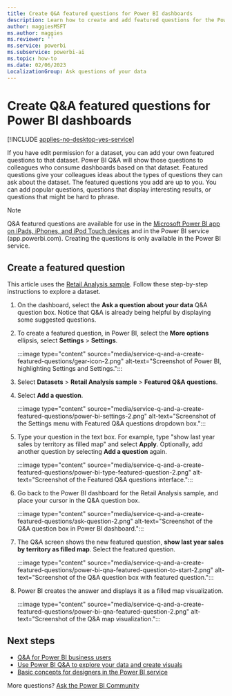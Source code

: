 ```yaml
---
title: Create Q&A featured questions for Power BI dashboards
description: Learn how to create and add featured questions for the Power BI Q&A by using the Retail Analysis sample.
author: maggiesMSFT
ms.author: maggies
ms.reviewer: ''
ms.service: powerbi
ms.subservice: powerbi-ai
ms.topic: how-to
ms.date: 02/06/2023
LocalizationGroup: Ask questions of your data
---
```

# Create Q&A featured questions for Power BI dashboards

[!INCLUDE [applies-no-desktop-yes-service](../includes/applies-no-desktop-yes-service.md)]

If you have edit permission for a dataset, you can add your own featured questions to that dataset. Power BI Q&A will show those questions to colleagues who consume dashboards based on that dataset. Featured questions give your colleagues ideas about the types of questions they can ask about the dataset. The featured questions you add are up to you. You can add popular questions, questions that display interesting results, or questions that might be hard to phrase.

> [!NOTE]
> Q&A featured questions are available for use in the [Microsoft Power BI app on iPads, iPhones, and iPod Touch devices](../consumer/mobile/mobile-apps-ios-qna.md) and in the Power BI service (app.powerbi.com). Creating the questions is only available in the Power BI service.
>

## Create a featured question

This article uses the [Retail Analysis sample](sample-retail-analysis.md). Follow these step-by-step instructions to explore a dataset.

1. On the dashboard, select the **Ask a question about your data** Q&A question box. Notice that Q&A is already being helpful by displaying some suggested questions.
2. To create a featured question, in Power BI, select the **More options** ellipsis, select **Settings** > **Settings**.

   :::image type="content" source="media/service-q-and-a-create-featured-questions/gear-icon-2.png" alt-text="Screenshot of Power BI, highlighting Settings and Settings.":::
3. Select **Datasets** > **Retail Analysis sample** > **Featured Q&A questions**.
4. Select **Add a question**.

   :::image type="content" source="media/service-q-and-a-create-featured-questions/power-bi-settings-2.png" alt-text="Screenshot of the Settings menu with Featured Q&A questions dropdown box.":::
5. Type your question in the text box. For example, type "show last year sales by territory as filled map" and select **Apply**. Optionally, add another question by selecting **Add a question** again.

   :::image type="content" source="media/service-q-and-a-create-featured-questions/power-bi-type-featured-question-2.png" alt-text="Screenshot of the Featured Q&A questions interface.":::

6. Go back to the Power BI dashboard for the Retail Analysis sample, and place your cursor in the Q&A question box.

   :::image type="content" source="media/service-q-and-a-create-featured-questions/ask-question-2.png" alt-text="Screenshot of the Q&A question box in Power BI dashboard.":::

7. The Q&A screen shows the new featured question, **show last year sales by territory as filled map**. Select the featured question.

   :::image type="content" source="media/service-q-and-a-create-featured-questions/power-bi-qna-featured-question-to-start-2.png" alt-text="Screenshot of the Q&A question box with featured question.":::
8. Power BI creates the answer and displays it as a filled map visualization.

   :::image type="content" source="media/service-q-and-a-create-featured-questions/power-bi-qna-featured-question-2.png" alt-text="Screenshot of the Q&A map visualization.":::

## Next steps

- [Q&A for Power BI business users](../consumer/end-user-q-and-a.md)
- [Use Power BI Q&A to explore your data and create visuals](power-bi-tutorial-q-and-a.md)
- [Basic concepts for designers in the Power BI service](../fundamentals/service-basic-concepts.md)

More questions? [Ask the Power BI Community](https://community.powerbi.com/)
